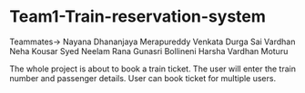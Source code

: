 # Team1-Train-reservation-system

Teammates-> Nayana Dhananjaya Merapureddy Venkata Durga Sai Vardhan Neha Kousar Syed Neelam Rana Gunasri Bollineni Harsha Vardhan Moturu

The whole project is about to book a train ticket. The user will enter the train number and passenger details. User can book ticket for multiple users.
